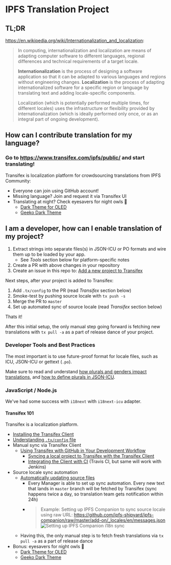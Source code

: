 # IPFS Translation Project

## TL;DR

https://en.wikipedia.org/wiki/Internationalization_and_localization:

> In computing, internationalization and localization are means of adapting computer software to different languages, regional differences and technical requirements of a target locale.
>
> **Internationalization** is the process of designing a software application so that it can be adapted to various languages and regions without engineering changes. 
> **Localization** is the process of adapting internationalized software for a specific region or language by translating text and adding locale-specific components. 
>
> Localization (which is potentially performed multiple times, for different locales) uses the infrastructure or flexibility provided by internationalization (which is ideally performed only once, or as an integral part of ongoing development).

## How can I contribute translation for my language?

### Go to https://www.transifex.com/ipfs/public/ and start translating!

Transifex is localization platform for crowdsourcing translations from IPFS Community:
- Everyone can join using GitHub account!
- Missing language? Join and request it via Transifex UI
- Translating at night? Check eyesavers for night owls :owl:  
   - [Dark Theme for OLED](https://userstyles.org/styles/161907/transifex-black)
   - [Geeko Dark Theme](https://userstyles.org/styles/164067/transifex-geeko-dark)

## I am a developer, how can I enable translation of my project?

1. Extract strings into separate files(s) in JSON-ICU or PO formats and wire them up to be loaded by your app.
   - See _Tools_ section below for platform-specific notes
1. Create a PR with above changes in your repository
1. Create an issue in this repo to: [Add a new project to Transifex](https://github.com/lidel/i18n/issues/new/choose)

Next steps, after your project is added to Transifex:

1. Add `.tx/config` to the PR (read _Transifex_ section below)
1. Smoke-test by pushing source locale with `tx push -s` 
1. Merge the PR to `master`
1. Set up automated sync of source locale (read _Transifex_ section below)

Thats it!

After this initial setup, the only manual step going forward is fetching new translations with `tx pull -a` as a part of release dance of your project.


### Developer Tools and Best Practices

The most important is to use future-proof format for locale files, such as ICU, JSON-ICU or gettext (`.po`).

Make sure to read and understand [how plurals and genders impact translations](https://docs.transifex.com/projects/plurals-and-genders), and [how to define plurals in JSON-ICU](https://docs.transifex.com/formats/json#plurals-support).

### JavaScript / Node.js

We've had some success with `i18next` with `i18next-icu` adapter.

#### Transifex 101
 
 Transifex is a localization platform.
 
- [Installing the Transifex Client](https://docs.transifex.com/client/installing-the-client)
- [Understanding `.tx/config` file](https://docs.transifex.com/client/client-configuration#section-tx-config)
- Manual sync via Transifex Client 
  -  [Using Transifex with GitHub in Your Development Workflow](https://docs.transifex.com/integrations/github)
     - [Syncing a local project to Transifex with the Transifex Client](https://docs.transifex.com/integrations/github#section-using-the-client)
     - [Integrating the Client with CI](https://docs.transifex.com/integrations/github#section-integrating-with-travis-ci) (Travis CI, but same will work with Jenkins)
- Source locale sync automation
  - [Automatically updating source files](https://docs.transifex.com/projects/updating-content/#section-automatic-updates)
    - Every Manager is able to set up sync automation. Every new text that lands in `master` branch will be fetched by Transifex (sync happens twice a day, so translation team gets notification within 24h)
    - > Example: Setting up IPFS Companion to sync source locale using raw URL:
      > https://github.com/ipfs-shipyard/ipfs-companion/raw/master/add-on/_locales/en/messages.json
      > ![Setting up IPFS Companion i18n sync](https://user-images.githubusercontent.com/157609/45259536-88d40a80-b3cf-11e8-9944-38f1836f275b.png)
   - Having this, the only manual step is to fetch fresh translations via `tx pull -a` as a part of release dance
- Bonus: eyesavers for night owls :owl:  
   - [Dark Theme for OLED](https://userstyles.org/styles/161907/transifex-black)
   - [Geeko Dark Theme](https://userstyles.org/styles/164067/transifex-geeko-dark)
